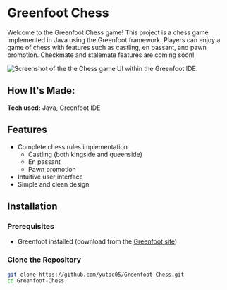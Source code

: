 # Greenfoot Chess
Welcome to the Greenfoot Chess game! This project is a chess game implemented in Java using the Greenfoot framework. Players can enjoy a game of chess with features such as castling, en passant, and pawn promotion. Checkmate and stalemate features are coming soon!

![Screenshot of the the Chess game UI within the Greenfoot IDE.](https://github.com/yutoc05/Greenfoot-Chess/assets/70075066/ca65609a-bb94-4a9c-9687-b3ca395f3ec2)


## How It's Made:

**Tech used:** Java, Greenfoot IDE

## Features

- Complete chess rules implementation
  - Castling (both kingside and queenside)
  - En passant
  - Pawn promotion
- Intuitive user interface
- Simple and clean design

## Installation

### Prerequisites

- Greenfoot installed (download from the [Greenfoot site](https://www.greenfoot.org/download))

### Clone the Repository

```sh
git clone https://github.com/yutoc05/Greenfoot-Chess.git
cd Greenfoot-Chess
